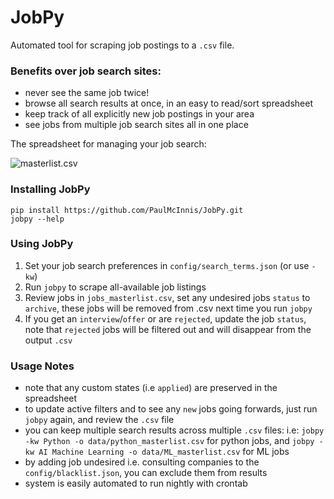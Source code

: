 # JobPy

Automated tool for scraping job postings to a `.csv` file.

### Benefits over job search sites:

* never see the same job twice!
* browse all search results at once, in an easy to read/sort spreadsheet
* keep track of all explicitly new job postings in your area
* see jobs from multiple job search sites all in one place

The spreadsheet for managing your job search:

![masterlist.csv](https://github.com/PaulMcInnis/JobPy/blob/master/demo.png "masterlist.csv")

### Installing JobPy

```
pip install https://github.com/PaulMcInnis/JobPy.git
jobpy --help
```

### Using JobPy

1. Set your job search preferences in `config/search_terms.json` (or use `-kw`)
1. Run `jobpy` to scrape all-available job listings
1. Review jobs in `jobs_masterlist.csv`, set any undesired jobs `status` to `archive`, these jobs will be removed from .csv next time you run `jobpy`
1. If you get an `interview`/`offer` or are `rejected`, update the job `status`, note that `rejected` jobs will be filtered out and will disappear from the output `.csv`

### Usage Notes
* note that any custom states (i.e `applied`) are preserved in the spreadsheet
* to update active filters and to see any `new` jobs going forwards, just run `jobpy` again, and review the `.csv` file
* you can keep multiple search results across multiple `.csv` files: i.e: `jobpy -kw Python -o data/python_masterlist.csv` for python jobs, and `jobpy -kw AI Machine Learning -o data/ML_masterlist.csv` for ML jobs
* by adding job undesired i.e. consulting companies to the `config/blacklist.json`, you can exclude them from results
* system is easily automated to run nightly with crontab
